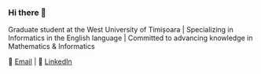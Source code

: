 ### Hi there 👋
Graduate student at the West University of Timișoara | Specializing in Informatics in the English language | Committed to advancing knowledge in Mathematics & Informatics

📧 [Email](mailto:sovaandi02@gmail.com) | 💼 [LinkedIn](https://www.linkedin.com/in/andrei-%C8%99ova-a77a85219/)
<!--
**AndiSova/AndiSova** is a ✨ _special_ ✨ repository because its `README.md` (this file) appears on your GitHub profile.

Here are some ideas to get you started:

- 🔭 I’m currently working on ...
- 🌱 I’m currently learning ...
- 👯 I’m looking to collaborate on ...
- 🤔 I’m looking for help with ...
- 💬 Ask me about ...
- 📫 How to reach me: ...
- 😄 Pronouns: ...
- ⚡ Fun fact: ...
-->
